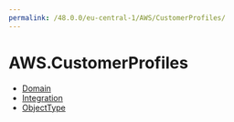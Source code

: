 ```yaml
---
permalink: /48.0.0/eu-central-1/AWS/CustomerProfiles/
---
```


# AWS.CustomerProfiles



* [Domain](Domain.md)
* [Integration](Integration.md)
* [ObjectType](ObjectType.md)